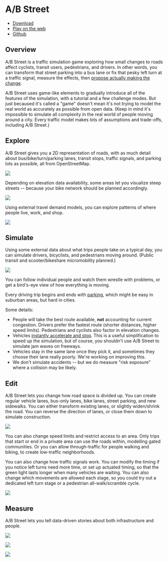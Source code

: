 # A/B Street

- [Download](../user/index.md)
- [Play on the web](http://play.abstreet.org/0.3.5/abstreet.html)
- [Github](https://github.com/a-b-street/abstreet/tree/master/game/src)

## Overview

A/B Street is a traffic simulation game exploring how small changes to roads
affect cyclists, transit users, pedestrians, and drivers. In other words, you
can transform that street parking into a bus lane or fix that pesky left turn at
a traffic signal, measure the effects, then
[propose actually making the change](../proposals/index.md).

A/B Street uses game-like elements to gradually introduce all of the features of
the simulation, with a tutorial and a few challenge modes. But just becaused
it's called a "game" doesn't mean it's not trying to model the real world as
accurately as possible from open data. (Keep in mind it's impossible to simulate
all complexity in the real world of people moving around a city. Every traffic
model makes lots of assumptions and trade-offs, including A/B Street.)

## Explore

A/B Street gives you a 2D representation of roads, with as much detail about
bus/bike/turn/parking lanes, transit stops, traffic signals, and parking lots as
possible, all from OpenStreetMap.

![](../project/history/retrospective/road_width_abst.png)

Depending on elevation data availability, some areas let you visualize steep
streets -- because your bike network should be planned accordingly.

![](../project/history/retrospective/data_elevation.png)

Using external travel demand models, you can explore patterns of where people
live, work, and shop.

![](../project/history/retrospective/commuter_patterns.png)

## Simulate

Using some external data about what trips people take on a typical day, you can
simulate drivers, bicyclists, and pedestrians moving around. (Public transit and
scooter/bikeshare micromobility planned.)

![](../project/history/retrospective/traffic_sim.gif)

You can follow individual people and watch them wrestle with problems, or get a
bird's-eye view of how everything is moving.

Every driving trip begins and ends with
[parking](../tech/trafficsim/parking.md), which might be easy in suburban areas,
but hard in cities.

Some details:

- People will take the best route available, **not** accounting for current
  congestion. Drivers prefer the fastest route (shorter distances, higher speed
  limits). Pedestrians and cyclists also factor in elevation changes.
- Vehicles
  [instantly accelerate and stop](../tech/trafficsim/discrete_event/index.md).
  This is a useful simplification to speed up the simulation, but of course, you
  shouldn't use A/B Street to simulate jam waves on freeways.
- Vehicles stay in the same lane once they pick it, and sometimes they choose
  their lane really poorly. We're working on improving this.
- We don't simulate accidents -- but we do measure "risk exposure" where a
  collision may be likely.

## Edit

A/B Street lets you change how road space is divided up. You can create regular
vehicle lanes, bus-only lanes, bike lanes, street parking, and new sidewalks.
You can either transform existing lanes, or slightly widen/shrink the road. You
can reverse the direction of lanes, or close them down to simulate construction.

![](../project/history/retrospective/edit_roads.gif)

You can also change speed limits and restrict access to an area. Only trips that
start or end in a private area can use the roads within, modelling gated
communities. Or you can allow through-traffic for people walking and biking, to
create low-traffic neighborhoods.

You can also change how traffic signals work. You can modify the timing if you
notice left turns need more time, or set up actuated timing, so that the green
light lasts longer when many vehicles are waiting. You can also change which
movements are allowed each stage, so you could try out a dedicated left turn
stage or a pedestrian all-walk/scramble cycle.

![](../project/history/retrospective/edit_signals.gif)

## Measure

A/B Street lets you tell data-driven stories about both infrastructure and
people.

![](../project/history/retrospective/viz_delay_scatter.gif)

![](../project/history/retrospective/viz_trip_table.gif)

![](../project/history/retrospective/viz_time_summary.gif)
